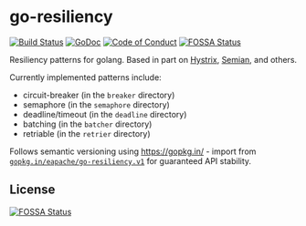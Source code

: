 go-resiliency
=============

[![Build Status](https://travis-ci.org/eapache/go-resiliency.svg?branch=master)](https://travis-ci.org/eapache/go-resiliency)
[![GoDoc](https://godoc.org/github.com/eapache/go-resiliency?status.svg)](https://godoc.org/github.com/eapache/go-resiliency)
[![Code of Conduct](https://img.shields.io/badge/code%20of%20conduct-active-blue.svg)](https://eapache.github.io/conduct.html)
[![FOSSA Status](https://app.fossa.io/api/projects/git%2Bgithub.com%2Fcanv15%2Fgo-resiliency.svg?type=shield)](https://app.fossa.io/projects/git%2Bgithub.com%2Fcanv15%2Fgo-resiliency?ref=badge_shield)

Resiliency patterns for golang.
Based in part on [Hystrix](https://github.com/Netflix/Hystrix),
[Semian](https://github.com/Shopify/semian), and others.

Currently implemented patterns include:
- circuit-breaker (in the `breaker` directory)
- semaphore (in the `semaphore` directory)
- deadline/timeout (in the `deadline` directory)
- batching (in the `batcher` directory)
- retriable (in the `retrier` directory)

Follows semantic versioning using https://gopkg.in/ - import from
[`gopkg.in/eapache/go-resiliency.v1`](https://gopkg.in/eapache/go-resiliency.v1)
for guaranteed API stability.


## License
[![FOSSA Status](https://app.fossa.io/api/projects/git%2Bgithub.com%2Fcanv15%2Fgo-resiliency.svg?type=large)](https://app.fossa.io/projects/git%2Bgithub.com%2Fcanv15%2Fgo-resiliency?ref=badge_large)